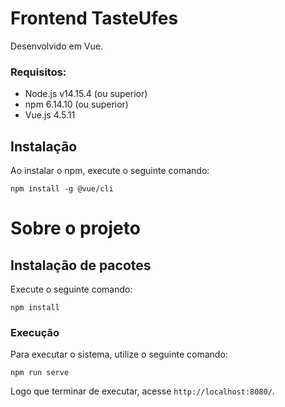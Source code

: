 # Frontend TasteUfes

Desenvolvido em Vue.

### Requisitos:
- Node.js v14.15.4 (ou superior)
- npm 6.14.10 (ou superior)
- Vue.js 4.5.11

## Instalação

Ao instalar o npm, execute o seguinte comando:
```
npm install -g @vue/cli
```
# Sobre o projeto

## Instalação de pacotes
Execute o seguinte comando: 
```
npm install
```

### Execução
Para executar o sistema, utilize o seguinte comando:
```
npm run serve
```
Logo que terminar de executar, acesse `http://localhost:8080/`.